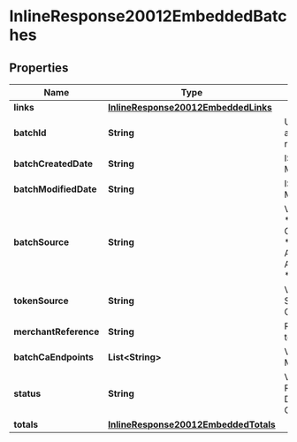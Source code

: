 
# InlineResponse20012EmbeddedBatches

## Properties
Name | Type | Description | Notes
------------ | ------------- | ------------- | -------------
**links** | [**InlineResponse20012EmbeddedLinks**](InlineResponse20012EmbeddedLinks.md) |  |  [optional]
**batchId** | **String** | Unique identification number assigned to the submitted request. |  [optional]
**batchCreatedDate** | **String** | ISO-8601 format: yyyy-MM-ddTHH:mm:ssZ |  [optional]
**batchModifiedDate** | **String** | ISO-8601 format: yyyy-MM-ddTHH:mm:ssZ |  [optional]
**batchSource** | **String** | Valid Values:   * SCHEDULER   * TOKEN_API   * CREDIT_CARD_FILE_UPLOAD   * AMEX_REGSITRY   * AMEX_REGISTRY_API   * AMEX_REGISTRY_API_SYNC   * AMEX_MAINTENANCE  |  [optional]
**tokenSource** | **String** | Valid Values:   * SECURE_STORAGE   * TMS   * CYBERSOURCE  |  [optional]
**merchantReference** | **String** | Reference used by merchant to identify batch. |  [optional]
**batchCaEndpoints** | **List&lt;String&gt;** | Valid Values:   * VISA   * MASTERCARD   * AMEX  |  [optional]
**status** | **String** | Valid Values:   * REJECTED   * RECEIVED   * VALIDATED   * DECLINED   * PROCESSING   * COMPLETE  |  [optional]
**totals** | [**InlineResponse20012EmbeddedTotals**](InlineResponse20012EmbeddedTotals.md) |  |  [optional]



